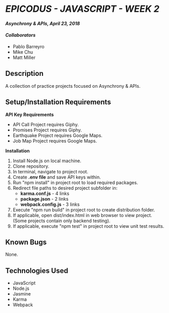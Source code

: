 # _EPICODUS - JAVASCRIPT - WEEK 2_

#### _Asynchrony & APIs, April 23, 2018_

#### _Collaborators_

* Pablo Barreyro
* Mike Chu
* Matt Miller

## Description

A collection of practice projects focused on Asynchrony & APIs.

## Setup/Installation Requirements

**API Key Requirements**

- API Call Project requires Giphy.
- Promises Project requires Giphy.
- Earthquake Project requires Google Maps.
- Job Map Project requires Google Maps.

**Installation**

1. Install Node.js on local machine.
2. Clone repository.
3. In terminal, navigate to project root.
4. Create **.env file** and save API keys within.
5. Run "npm install" in project root to load required packages.
6. Redirect file paths to desired project subfolder in:
    - **karma.conf.js** - 4 links
    - **package.json** - 2 links
    - **webpack.config.js** - 3 links
7. Execute "npm run build" in project root to create distribution folder.
8. If applicable, open dist/index.html in web browser to view project. (Some projects contain only backend testing).
9. If applicable, execute "npm test" in project root to view unit test results.

## Known Bugs

None.

## Technologies Used

* JavaScript
* Node.js
* Jasmine
* Karma
* Webpack
